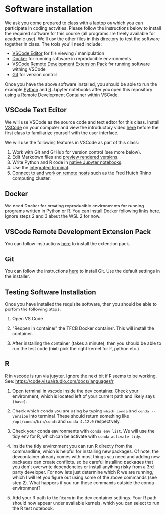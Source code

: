 # Software installation

We ask you come prepared to class with a laptop on which you can participate in coding activities. Please follow the instructions below to install the required software for this course (all programs are freely available for academic use). We'll use the other files in this directory to test the software together in class. The tools you'll need include:

- [VSCode Editor](#text-editor) for file viewing / manipulation
- [Docker](#docker) for running software in reproducible environments
- [VSCode Remote Development Extension Pack](#vscode-remote-development-extension-pack) for running software withing VSCode
- [Git](#git) for version control

Once you have the above software installed, you should be able to run the example [Python](test_python.ipynb) and [R](test_R.ipynb) Jupyter notebooks after you open this repository using a Remote Development Container within VSCode.

## VSCode Text Editor

We will use VSCode as the source code and text editor for this class. Install [VSCode](https://code.visualstudio.com/Download) on your computer and view the introductory video [here](https://code.visualstudio.com/docs/introvideos/basics) before the first class to familiarize yourself with the user interface.

We will use the following features in VSCode as part of this class:

1. Work with [Git and GitHub](https://code.visualstudio.com/docs/introvideos/versioncontrol) for version control (see more below).
2. Edit Markdown files and [preview rendered versions](https://code.visualstudio.com/docs/languages/markdown).
3. Write Python and R code in [native Jupyter notebooks](https://code.visualstudio.com/docs/datascience/jupyter-notebooks).
4. Use the [integrated terminal](https://code.visualstudio.com/docs/editor/integrated-terminal).
5. [Connect to and work on remote hosts](https://code.visualstudio.com/docs/remote/ssh) such as the Fred Hutch Rhino computing cluster.

## Docker

We need Docker for creating reproducible environments for running programs written in Python or R.
You can install Docker following links [here](https://code.visualstudio.com/docs/remote/containers#_installation). Ignore steps 2 and 3 about the WSL 2 for now. 

## VSCode Remote Development Extension Pack

You can follow instructions [here](https://marketplace.visualstudio.com/items?itemName=ms-vscode-remote.vscode-remote-extensionpack) to install the extension pack.

## Git

You can follow the instructions [here](https://git-scm.com/book/en/v2/Getting-Started-Installing-Git) to install Git. Use the default settings in the installer.

## Testing Software Installation

Once you have installed the requisite software, then you should be able to perfom the following steps:

1) Open VS Code

2) "Reopen in container" the TFCB Docker container. This will install the container.

3) After installing the container (takes a minute), then you should be able to run the test code (hint: pick the right kernel for R, python etc.)

## R

R in vscode is run via jupyter. Ignore the next bit if R seems to be working.
See: https://code.visualstudio.com/docs/languages/r

1) Open terminal in vscode inside the dev container. Check your environment, which is located left of your current path and likely says `(base)`.

2) Check which conda you are using by typing `which conda` and `conda --version` into terminal. These should return something like `/opt/conda/bin/conda` and `conda 4.12.0` respectively.

3) Check your conda environments with `conda env list`. We will use the tidy env for R, which can be activate with `conda activate tidy`.

4) Inside the tidy environment you can run R directly from the commandline, which is helpful for installing new packages. Of note, the devcontainer already comes with most things you need and adding new packages can create conflicts, so be careful installing packages that you don't overwrite dependencies or install anything risky from a 3rd party developer. For now lets just determine which R we are running, which I will let you figure out using some of the above commands (see step 2). What happens if you run these commands outside the conda environment?

5) Add your R path to the `Rterm` in the dev container settings. Your R path should now appear under available kernels, which you can select to run the R test notebook.
